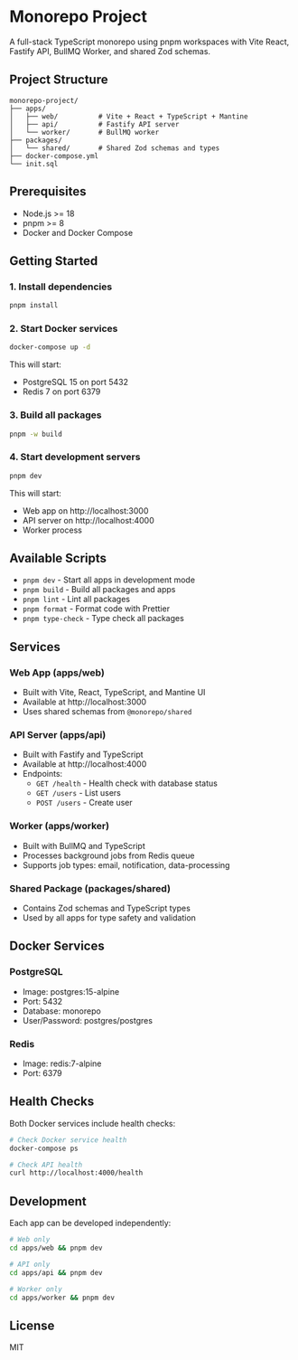 # Monorepo Project

A full-stack TypeScript monorepo using pnpm workspaces with Vite React, Fastify API, BullMQ Worker, and shared Zod schemas.

## Project Structure

```
monorepo-project/
├── apps/
│   ├── web/          # Vite + React + TypeScript + Mantine
│   ├── api/          # Fastify API server
│   └── worker/       # BullMQ worker
├── packages/
│   └── shared/       # Shared Zod schemas and types
├── docker-compose.yml
└── init.sql
```

## Prerequisites

- Node.js >= 18
- pnpm >= 8
- Docker and Docker Compose

## Getting Started

### 1. Install dependencies

```bash
pnpm install
```

### 2. Start Docker services

```bash
docker-compose up -d
```

This will start:
- PostgreSQL 15 on port 5432
- Redis 7 on port 6379

### 3. Build all packages

```bash
pnpm -w build
```

### 4. Start development servers

```bash
pnpm dev
```

This will start:
- Web app on http://localhost:3000
- API server on http://localhost:4000
- Worker process

## Available Scripts

- `pnpm dev` - Start all apps in development mode
- `pnpm build` - Build all packages and apps
- `pnpm lint` - Lint all packages
- `pnpm format` - Format code with Prettier
- `pnpm type-check` - Type check all packages

## Services

### Web App (apps/web)

- Built with Vite, React, TypeScript, and Mantine UI
- Available at http://localhost:3000
- Uses shared schemas from `@monorepo/shared`

### API Server (apps/api)

- Built with Fastify and TypeScript
- Available at http://localhost:4000
- Endpoints:
  - `GET /health` - Health check with database status
  - `GET /users` - List users
  - `POST /users` - Create user

### Worker (apps/worker)

- Built with BullMQ and TypeScript
- Processes background jobs from Redis queue
- Supports job types: email, notification, data-processing

### Shared Package (packages/shared)

- Contains Zod schemas and TypeScript types
- Used by all apps for type safety and validation

## Docker Services

### PostgreSQL

- Image: postgres:15-alpine
- Port: 5432
- Database: monorepo
- User/Password: postgres/postgres

### Redis

- Image: redis:7-alpine
- Port: 6379

## Health Checks

Both Docker services include health checks:

```bash
# Check Docker service health
docker-compose ps

# Check API health
curl http://localhost:4000/health
```

## Development

Each app can be developed independently:

```bash
# Web only
cd apps/web && pnpm dev

# API only
cd apps/api && pnpm dev

# Worker only
cd apps/worker && pnpm dev
```

## License

MIT
